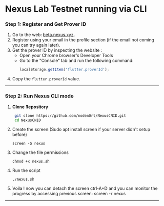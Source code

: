 # Nexus Lab Testnet running via CLI

### Step 1: Register and Get Prover ID
1. Go to the web: [beta.nexus.xyz](https://beta.nexus.xyz).
2. Register using your email in the profile section (if the email not coming you can try again later).
3. Get the prover ID by inspecting the website :
   - Open your Chrome browser's Developer Tools
   - Go to the "Console" tab and run the following command:
     ```javascript
     localStorage.getItem('flutter.proverId');
     ```
4. Copy the `flutter.proverId` value.

---

### Step 2: Run Nexus CLI mode

1. **Clone Repository**
   ```bash
    git clone https://github.com/nodem0rt/NexusCNID.git
    cd NexusCNID

2. Create the screen (Sudo apt install screen if your server didn't setup before)
   ```
   screen -S nexus
   ```
3. Change the file permissions
   ```
   chmod +x nexus.sh
   ```
4. Run the script
   ```
   ./nexus.sh
   ```
5. Voila ! now you can detach the screen
   ctrl-A+D
   and you can monitor the progress by accessing previous screen: screen -r nexus
---
<br>

